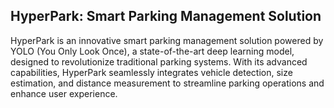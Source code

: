 ## HyperPark: Smart Parking Management Solution
HyperPark is an innovative smart parking management solution powered by YOLO (You Only Look Once), a state-of-the-art deep learning model, designed to revolutionize traditional parking systems. With its advanced capabilities, HyperPark seamlessly integrates vehicle detection, size estimation, and distance measurement to streamline parking operations and enhance user experience.

